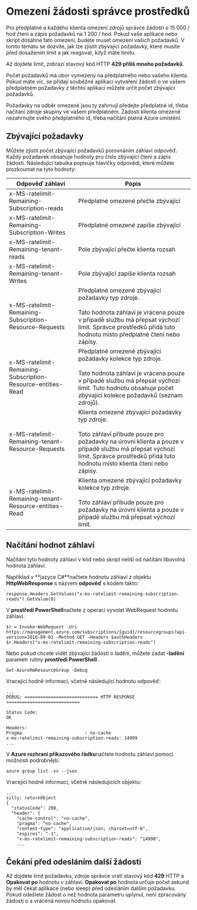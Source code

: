 <properties
   pageTitle="Azure limity žádosti správce prostředků | Microsoft Azure"
   description="Popisuje, jak používat omezení s žádostí o správce prostředků Azure při dosáhli omezení předplatného."
   services="azure-resource-manager"
   documentationCenter="na"
   authors="tfitzmac"
   manager="timlt"
   editor="tysonn"/>

<tags
   ms.service="azure-resource-manager"
   ms.devlang="na"
   ms.topic="article"
   ms.tgt_pltfrm="na"
   ms.workload="na"
   ms.date="10/07/2016"
   ms.author="tomfitz"/>

# <a name="throttling-resource-manager-requests"></a>Omezení žádosti správce prostředků

Pro předplatné a každého klienta omezení zdrojů správce žádosti o 15 000 / hod čtení a zápis požadavků na 1 200 / hod. Pokud vaše aplikace nebo skript dosáhne tato omezení, budete muset omezení vašich požadavků. V tomto tématu se dozvíte, jak lze zjistit zbývající požadavky, které musíte před dosažením limit a jak reagovat, když máte limitu.

Až dojdete limit, zobrazí stavový kód HTTP **429 příliš mnoho požadavků**.

Počet požadavků má obor vymezený na předplatného nebo vašeho klienta. Pokud máte víc, se přidají souběžné aplikací vytváření žádosti o ve vašem předplatném požadavky z těchto aplikací můžete určit počet zbývající požadavků.

Požadavky na odběr omezené jsou ty zahrnují předejte předplatné id, třeba načítání zdroje skupiny ve vašem předplatném. Žádosti klienta omezené nezahrnujte svého předplatného id, třeba načítání platná Azure umístění.

## <a name="remaining-requests"></a>Zbývající požadavky

Můžete zjistit počet zbývající požadavků porovnáním záhlaví odpověď. Každý požadavek obsahuje hodnoty pro číslo zbývající čtení a zápis žádosti. Následující tabulka popisuje hlavičky odpovědi, které můžete prozkoumat na tyto hodnoty:

| Odpověď záhlaví | Popis |
| --------------- | ----------- |
| x-MS-ratelimit-Remaining-Subscription-reads | Předplatné omezené přečte zbývající |
| x-MS-ratelimit-Remaining-Subscription-Writes | Předplatné omezené zapíše zbývající |
| x-MS-ratelimit-Remaining-tenant-reads | Pole zbývající přečte klienta rozsah |
| x-MS-ratelimit-Remaining-tenant-Writes | Pole zbývající zapíše klienta rozsah |
| x-MS-ratelimit-Remaining-Subscription-Resource-Requests | Předplatné omezené zbývající požadavky typ zdroje.<br /><br />Tato hodnota záhlaví je vrácena pouze v případě službu má přepsat výchozí limit. Správce prostředků přidá tuto hodnotu místo předplatné čtení nebo zápisy. |
| x-MS-ratelimit-Remaining-Subscription-Resource-entities-Read | Předplatné omezené zbývající požadavky kolekce typ zdroje.<br /><br />Tato hodnota záhlaví je vrácena pouze v případě službu má přepsat výchozí limit. Tuto hodnotu obsahuje počet zbývající kolekce požadavků (seznam zdrojů). |
| x-MS-ratelimit-Remaining-tenant-Resource-Requests | Klienta omezené zbývající požadavky typ zdroje.<br /><br />Toto záhlaví přibude pouze pro požadavky na úrovni klienta a pouze v případě službu má přepsat výchozí limit. Správce prostředků přidá tuto hodnotu místo klienta čtení nebo zápisy. |
| x-MS-ratelimit-Remaining-tenant-Resource-entities-Read | Klienta omezené zbývající požadavky kolekce typ zdroje.<br /><br />Toto záhlaví přibude pouze pro požadavky na úrovni klienta a pouze v případě službu má přepsat výchozí limit. |

## <a name="retrieving-the-header-values"></a>Načítání hodnot záhlaví

Načítání tyto hodnoty záhlaví v kód nebo skript neliší od načítání libovolná hodnota záhlaví. 

Například v **jazyce C#**načtete hodnotu záhlaví z objektu **HttpWebResponse** s názvem **odpověď** s kódem takto:

    response.Headers.GetValues("x-ms-ratelimit-remaining-subscription-reads").GetValue(0)

V **prostředí PowerShell**načtete z operaci vyvolat WebRequest hodnotu záhlaví.

    $r = Invoke-WebRequest -Uri https://management.azure.com/subscriptions/{guid}/resourcegroups?api-version=2016-09-01 -Method GET -Headers $authHeaders
    $r.Headers["x-ms-ratelimit-remaining-subscription-reads"]
    
Nebo pokud chcete vidět zbývající žádosti o ladění, můžete zadat **-ladění** parametr rutiny **prostředí PowerShell** .

    Get-AzureRmResourceGroup -Debug
    
Vracející hodně informací, včetně následující hodnotu odpověď:

    ...
    DEBUG: ============================ HTTP RESPONSE ============================

    Status Code:
    OK

    Headers:
    Pragma                        : no-cache
    x-ms-ratelimit-remaining-subscription-reads: 14999
    ...

V **Azure rozhraní příkazového řádku**načtete hodnotu záhlaví pomocí možnosti podrobnější.

    azure group list -vv --json

Vracející hodně informací, včetně následujících objektu:

    ...
    silly: returnObject
    {
      "statusCode": 200,
      "header": {
        "cache-control": "no-cache",
        "pragma": "no-cache",
        "content-type": "application/json; charset=utf-8",
        "expires": "-1",
        "x-ms-ratelimit-remaining-subscription-reads": "14998",
        ...

## <a name="waiting-before-sending-next-request"></a>Čekání před odesláním další žádosti

Až dojdete limit požadavku, zdroje správce vrátí stavový kód **429** HTTP a **Opakovat po** hodnotu v záhlaví. **Opakovat po** hodnota určuje počet sekund by měl čekat aplikace (nebo sleep) před odesláním dalším požadavku. Pokud odešlete žádost o než hodnota parametru uplynul, není zpracovány žádosti o a vrácená novou hodnotu opakovat.
